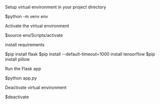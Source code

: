 Setup virtual environment in your project directory

$python -m venv env

Activate the virtual environment

$source env/Scripts/activate

install requirements

$pip install flask
$pip install --default-timeout=1000 install tensorflow
$pip install pillow

Run the Flask app

$python app.py

Deactivate virtual environment

$deactivate
